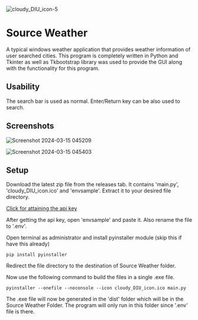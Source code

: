 ![cloudy_DIU_icon-5](https://github.com/okjazim/Source-Weather/assets/79494525/82d0ff49-c692-4533-8ce3-ff991c02de4d)
# Source Weather
A typical windows weather application that provides weather information of user searched cities. This program is completely written in Python and Tkinter as well as Tkbootstrap library was used to provide the GUI along with the functionality for this program.

## Usability
The search bar is used as normal.
Enter/Return key can be also used to search.

## Screenshots

![Screenshot 2024-03-15 045209](https://github.com/okjazim/Source-Weather/assets/79494525/d51c6607-9ad0-496f-b067-b90802f740b6)
 
![Screenshot 2024-03-15 045403](https://github.com/okjazim/Source-Weather/assets/79494525/27308b10-cd34-4277-b6a1-67ac7018f7b4)

## Setup
Download the latest zip file from the releases tab. It contains 'main.py', 'cloudy_DIU_icon.ico' and 'envsample'. Extract it to your desired file directory.

[Click for attaining the api key](https://openweathermap.org/appid)

After getting the api key, open 'envsample' and paste it. Also rename the file to '.env'.


Open terminal as administrator and install pyinstaller module (skip this if have this already)

`pip install pyinstaller`


Redirect the file directory to the destination of Source Weather folder.

Now use the following command to build the files in a single .exe file.

`pyinstaller --onefile --noconsole --icon cloudy_DIU_icon.ico main.py`


The .exe file will now be generated in the 'dist' folder which will be in the Source Weather Folder. The program will only run in this folder since '.env' file is there.
